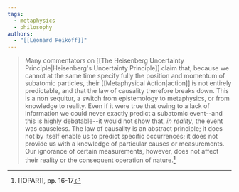 ```yaml
---
tags:
  - metaphysics
  - philosophy
authors:
  - "[[Leonard Peikoff]]"
---
```

>Many commentators on [[The Heisenberg Uncertainty Principle|Heisenberg's Uncertainty Principle]] claim that, because we cannot at the same time specify fully the position and momentum of subatomic particles, their [[Metaphysical Action|action]] is not entirely predictable, and that the law of causality therefore breaks down. This is a non sequitur, a switch from epistemology to metaphysics, or from knowledge to reality. Even if it were true that owing to a lack of information we could never exactly predict a subatomic event--and this is highly debatable--it would not show that, *in reality*, the event was causeless. The law of causality is an abstract principle; it does not by itself enable us to predict specific occurrences; it does not provide us with a knowledge of particular causes or measurements. Our ignorance of certain measurements, however, does not affect their reality or the consequent operation of nature.[^1]

[^1]: [[OPAR]], pp. 16-17